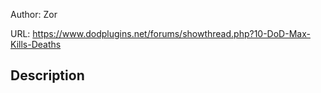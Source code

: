 Author: Zor

URL: https://www.dodplugins.net/forums/showthread.php?10-DoD-Max-Kills-Deaths

## Description

